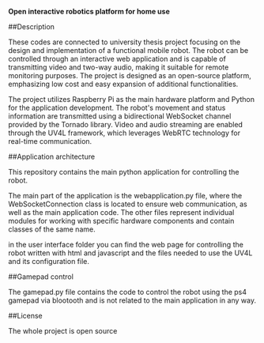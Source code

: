 **Open interactive robotics platform for home use**

##Description

These codes are connected to university thesis project focusing on the design and implementation of a functional mobile robot. The robot can be controlled through an interactive web application and is capable of transmitting video and two-way audio, making it suitable for remote monitoring purposes. The project is designed as an open-source platform, emphasizing low cost and easy expansion of additional functionalities.

The project utilizes Raspberry Pi as the main hardware platform and Python for the application development. The robot's movement and status information are transmitted using a bidirectional WebSocket channel provided by the Tornado library. Video and audio streaming are enabled through the UV4L framework, which leverages WebRTC technology for real-time communication.
  
    
##Application architecture

This repository contains the main python application for controlling the robot.

The main part of the application is the webapplication.py file, where the WebSocketConnection class is located to ensure web communication, as well as the main application code.
The other files represent individual modules for working with specific hardware components and contain classes of the same name.

in the user interface folder you can find the web page for controlling the robot written with html and javascript and the files needed to use the UV4L and its configuration file.

##Gamepad control

The gamepad.py file contains the code to control the robot using the ps4 gamepad via blootooth and is not related to the main application in any way.

##License

The whole project is open source
